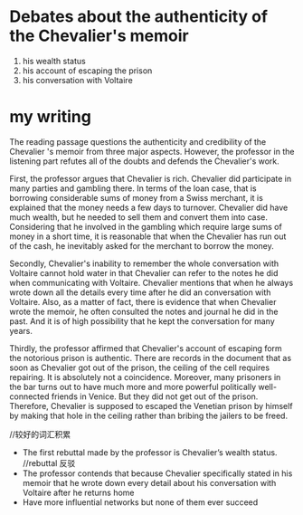 # Debates about the authenticity of the Chevalier's memoir

1. his wealth status
2. his account of escaping the prison
3. his conversation with Voltaire


# my writing
The reading passage questions the authenticity and credibility of the Chevalier 's memoir from three major aspects. However, the professor in the listening part refutes all of the doubts and defends the Chevalier's work.

First, the professor argues that Chevalier is rich. Chevalier did participate in many parties and gambling there. In terms of the loan case, that is borrowing considerable sums of money from a Swiss merchant, it is explained that the money needs a few days to turnover. Chevalier did have much wealth, but he needed to sell them and convert them into case. Considering that he involved in the gambling which require large sums of money in a short time, it is reasonable that when the Chevalier has run out of the cash, he inevitably asked for the merchant to borrow the money.

Secondly, Chevalier's inability to remember the whole conversation with Voltaire cannot hold water in that Chevalier can refer to the notes he did when communicating with Voltaire. Chevalier mentions that when he always wrote down all the details every time after he did an conversation with Voltaire. Also, as a matter of fact, there is evidence that when Chevalier wrote the memoir, he often consulted the notes and journal he did in the past. And it is of high possibility that he kept the conversation for many years. 

Thirdly, the professor affirmed that Chevalier's account of escaping form the notorious prison is authentic. There are records in the document that as soon as Chevalier got out of the prison, the ceiling of the cell requires repairing. It is absolutely not a coincidence. Moreover, many prisoners in the bar turns out to have much more and more powerful politically well-connected friends in Venice. But they did not get out of the prison. Therefore, Chevalier is supposed to escaped the Venetian prison by himself by making that hole in the ceiling rather than bribing the jailers to be freed.


//较好的词汇积累
-	The first rebuttal made by the professor is Chevalier’s wealth status.  //rebuttal 反驳
-	The professor contends that because Chevalier specifically stated in his memoir that he wrote down every detail about his conversation with Voltaire after he returns home
-	Have more influential networks but none of them ever succeed
